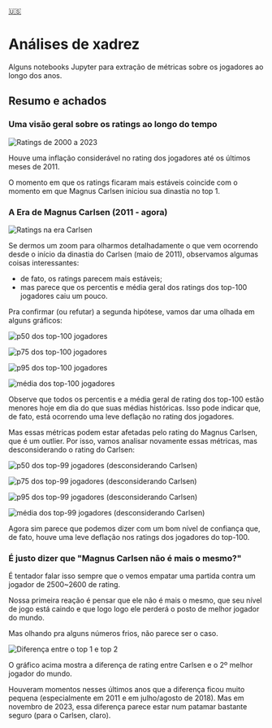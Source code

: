 [🇺🇸](/README.md "English")

# Análises de xadrez

Alguns notebooks Jupyter para extração de métricas sobre os jogadores ao longo dos anos.

## Resumo e achados

### Uma visão geral sobre os ratings ao longo do tempo

![Ratings de 2000 a 2023](/img/ratings_all_time.png "Ratings de 2000 a 2023")

Houve uma inflação considerável no rating dos jogadores até os últimos meses de 2011.

O momento em que os ratings ficaram mais estáveis coincide com o momento em que Magnus Carlsen iniciou sua dinastia no top 1.

### A Era de Magnus Carlsen (2011 - agora)

![Ratings na era Carlsen](/img/ratings_carlsen_era.png "Ratings na era Carlsen")

Se dermos um zoom para olharmos detalhadamente o que vem ocorrendo desde o início da dinastia do Carlsen (maio de 2011), observamos algumas coisas interessantes:
  - de fato, os ratings parecem mais estáveis;
  - mas parece que os percentis e média geral dos ratings dos top-100 jogadores caiu um pouco.

Pra confirmar (ou refutar) a segunda hipótese, vamos dar uma olhada em alguns gráficos:

![p50 dos top-100 jogadores](/img/p50.png "p50 dos top-100 jogadores")

![p75 dos top-100 jogadores](/img/p75.png "p75 dos top-100 jogadores")

![p95 dos top-100 jogadores](/img/p95.png "p95 dos top-100 jogadores")

![média dos top-100 jogadores](/img/avg.png "média dos top-100 jogadores")

Observe que todos os percentis e a média geral de rating dos top-100 estão menores hoje em dia do que suas médias históricas.
Isso pode indicar que, de fato, está ocorrendo uma leve deflação no rating dos jogadores.

Mas essas métricas podem estar afetadas pelo rating do Magnus Carlsen, que é um outlier.
Por isso, vamos analisar novamente essas métricas, mas desconsiderando o rating do Carlsen:

![p50 dos top-99 jogadores (desconsiderando Carlsen)](/img/p50_without_carlsen.png "p50 dos top-99 jogadores (desconsiderando Carlsen)")

![p75 dos top-99 jogadores (desconsiderando Carlsen)](/img/p75_without_carlsen.png "p75 dos top-99 jogadores (desconsiderando Carlsen)")

![p95 dos top-99 jogadores (desconsiderando Carlsen)](/img/p95_without_carlsen.png "p95 dos top-99 jogadores (desconsiderando Carlsen)")

![média dos top-99 jogadores (desconsiderando Carlsen)](/img/avg_without_carlsen.png "média dos top-99 jogadores (desconsiderando Carlsen)")

Agora sim parece que podemos dizer com um bom nível de confiança que, de fato, houve uma leve deflação nos ratings dos jogadores do top-100.

### É justo dizer que "Magnus Carlsen não é mais o mesmo?"

É tentador falar isso sempre que o vemos empatar uma partida contra um jogador de 2500~2600 de rating.

Nossa primeira reação é pensar que ele não é mais o mesmo, que seu nível de jogo está caindo e que logo logo ele perderá o posto de melhor jogador do mundo.

Mas olhando pra alguns números frios, não parece ser o caso.

![Diferença entre o top 1 e top 2](/img/distance_top_1_2.png "Diferença entre o top 1 e top 2")

O gráfico acima mostra a diferença de rating entre Carlsen e o 2º melhor jogador do mundo.

Houveram momentos nesses últimos anos que a diferença ficou muito pequena (especialmente em 2011 e em julho/agosto de 2018).
Mas em novembro de 2023, essa diferença parece estar num patamar bastante seguro (para o Carlsen, claro).
